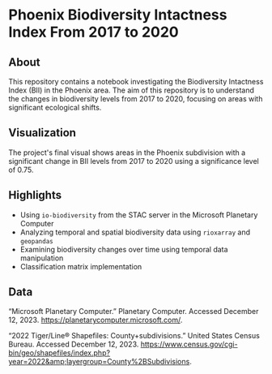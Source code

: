 # Phoenix Biodiversity Intactness Index From 2017 to 2020

## About
This repository contains a notebook investigating the Biodiversity Intactness Index (BII) in the Phoenix area. The aim of this repository is to understand the changes in biodiversity levels from 2017 to 2020, focusing on areas with significant ecological shifts.

## Visualization
The project's final visual shows areas in the Phoenix subdivision with a significant change in BII levels from 2017 to 2020 using a significance level of 0.75. 

## Highlights
- Using `io-biodiversity` from the STAC server in the Microsoft Planetary Computer
- Analyzing temporal and spatial biodiversity data using `rioxarray` and `geopandas`
- Examining biodiversity changes over time using temporal data manipulation
- Classification matrix implementation

## Data
“Microsoft Planetary Computer.” Planetary Computer. Accessed December 12, 2023. https://planetarycomputer.microsoft.com/. 

“2022 Tiger/Line® Shapefiles: County+subdivisions.” United States Census Bureau. Accessed December 12, 2023. https://www.census.gov/cgi-bin/geo/shapefiles/index.php?year=2022&amp;layergroup=County%2BSubdivisions. 
